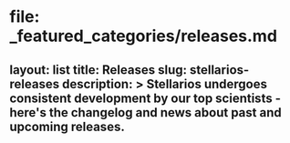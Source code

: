 # file: _featured_categories/releases.md
layout: list
title:  Releases
slug:   stellarios-releases
description: >
  Stellarios undergoes consistent development by our top scientists - here's the changelog and news about past and upcoming releases.
---
